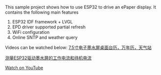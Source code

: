 This sample project shows how to use ESP32 to drive an ePaper display. It contains the following main features

1. ESP32 IDF framework + LVGL
2. EPD driver supported partial refresh
3. WiFi configuration
4. Online SNTP and weather query


Videos can be watched below:
[7.5寸电子墨水屏桌面台历，万年历，天气站](https://www.bilibili.com/video/BV1Rk4y1u74R)

[测量ESP32驱动墨水屏的工作电流和待机电流](https://www.bilibili.com/video/BV1n8411d7mx)

[Watch on YouTube](https://www.youtube.com/watch?v=aTqFq-faxHY)